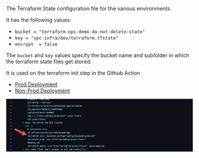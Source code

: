 The Terraform State configuration file for the various environments.

It has the following values:

- `bucket = "terraform-ops-demo-do-not-delete-state"`
- `key = "vpc-infra/dev/terraform.tfstate"`
- `encrypt  = false`

The `bucket` and `key` values specify the bucket name and subfolder in which the terraform state files get stored.

It is used on the terraform init step in the Github Action

- [Prod Deployment](TDB)
- [Non-Prod Deployment](TBD)

<p align="center">
  <img src="./assets/init-overview.png" alt="Init Overview">
</p>
